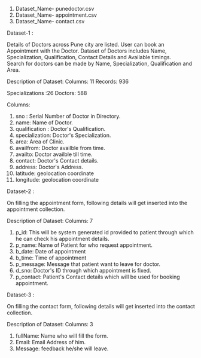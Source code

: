 1. Dataset_Name- punedoctor.csv
2. Dataset_Name- appointment.csv
3. Dataset_Name- contact.csv

Dataset-1 :

Details of Doctors across Pune city are listed.
User can book an Appointment with the Doctor.
Dataset of Doctors includes Name, Specialization, Qualification, Contact Details and Available timings.  
Search for doctors can be made by Name, Specialization, Qualification and Area.

Description of Dataset:
Columns: 11
Records: 936

Specializations :26 
Doctors:  588

Columns:

1.	sno :		Serial Number of Doctor in Directory.
2.	name: 	Name of Doctor.
3.	qualification :	  Doctor's Qualification.
4.	specialization:   Doctor's Specialization.
5.	area: 		Area of Clinic.
6.  availfrom: Doctor availble from time.
7.	availto: Doctor availble till time.
8.	contact: 	Doctor's Contact details.
9.	address: 	Doctor's Address.
10.  latitude: geolocation coordinate
11. longitude: geolocation coordinate

Dataset-2 :

On filling the appointment form, following details will get inserted into the appointment collection.

Description of Dataset:
Columns: 7

1. p_id:      This will be system generated id provided to patient through which he can check his appointment details.
2. p_name:    Name of Patient for who request appointment.
3. b_date:    Date of appointment
4. b_time:    Time of appointment
5. p_message: Message that patient want to leave for doctor.
6. d_sno:     Doctor's ID through which appointment is fixed.
7. p_contact: Patient's Contact details which will be used for booking appointment.  

Dataset-3 :

On filling the contact form, following details will get inserted into the contact collection.

Description of Dataset:
Columns: 3

1. fullName: Name who will fill the form.
2. Email: Email Address of him.
3. Message: feedback he/she will leave.




